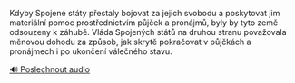 
Kdyby Spojené státy přestaly bojovat za jejich svobodu a poskytovat jim materiální pomoc prostřednictvím půjček a pronájmů, byly by tyto země odsouzeny k záhubě. Vláda Spojených států na druhou stranu považovala měnovou dohodu za způsob, jak skrytě pokračovat v půjčkách a pronájmech i po ukončení válečného stavu.

[🔊 Poslechnout audio](/data/7-paragraphs/audio/chapter_87/para_010-Kdyby-Spojen-stty-pestaly-bojovat-za-jejich-svo.mp3)
